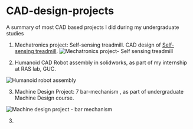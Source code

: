 # CAD-design-projects
A summary of most CAD based projects I did during my undergraduate studies


1. Mechatronics project: Self-sensing treadmill. CAD design of [Self-sensing treadmill]([url](https://www.youtube.com/watch?v=alTh7zANkGQ)).
![Mechatronics project- Self sensing treadmill](https://github.com/mariofaragalla/CAD-design-projects/assets/55330224/0fbf308f-d4da-4edb-906a-e7ff9d859285)


2. Humanoid CAD Robot assembly in solidworks, as part of my internship at RAS lab, GUC.

![Humanoid robot assembly](https://github.com/mariofaragalla/CAD-design-projects/assets/55330224/f4d6c437-83b0-4b2a-b3e0-82e52a088a15)


3. Machine Design Project: 7 bar-mechanism , as part of undergraduate Machine Design course.

![Machine design project - bar mechanism](https://github.com/mariofaragalla/CAD-design-projects/assets/55330224/7d90fd12-a8d2-4dfe-961b-c57b3ac61c4b)




3.  
